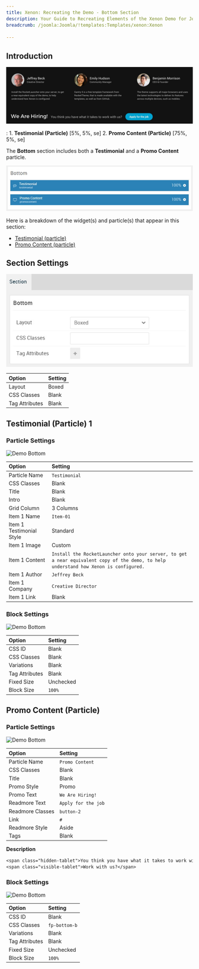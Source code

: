 ```yaml
---
title: Xenon: Recreating the Demo - Bottom Section
description: Your Guide to Recreating Elements of the Xenon Demo for Joomla
breadcrumb: /joomla:Joomla/!templates:Templates/xenon:Xenon

---
```


## Introduction

![](assets/demo_10.jpeg)

:	1. **Testimonial (Particle)** [5%, 5%, se]
	2. **Promo Content (Particle)** [75%, 5%, se]

The **Bottom** section includes both a **Testimonial** and a **Promo Content** particle.

![](assets/home_bottom.jpeg)

Here is a breakdown of the widget(s) and particle(s) that appear in this section:

* [Testimonial (particle)](#testimonial-(particle))
* [Promo Content (particle)](#promo-content-(particle))

## Section Settings

![](assets/demo_bottom_settings.jpeg)

| Option           | Setting     |
| :--------------- | :---------- |
| Layout           | Boxed       |
| CSS Classes      | Blank       |
| Tag Attributes   | Blank       |

## Testimonial (Particle) 1

### Particle Settings

![Demo Bottom](demo_bottom_1.jpeg)

| Option                   | Setting                                                                                                                               |
| :-----                   | :-----                                                                                                                                |
| Particle Name            | `Testimonial`                                                                                                                         |
| CSS Classes              | Blank                                                                                                                                 |
| Title                    | Blank                                                                                                                                 |
| Intro                    | Blank                                                                                                                                 |
| Grid Column              | 3 Columns                                                                                                                             |
| Item 1 Name              | `Item-01`                                                                                                                             |
| Item 1 Testimonial Style | Standard                                                                                                                              |
| Item 1 Image             | Custom                                                                                                                                |
| Item 1 Content           | `Install the RocketLauncher onto your server, to get a near equivalent copy of the demo, to help understand how Xenon is configured.` |
| Item 1 Author            | `Jeffrey Beck`                                                                                                                        |
| Item 1 Company           | `Creative Director`                                                                                                                   |
| Item 1 Link              | Blank                                                                                                                                 |

### Block Settings

![Demo Bottom](demo_bottom_2.jpeg)

| Option         | Setting   |
| :-----         | :-----    |
| CSS ID         | Blank     |
| CSS Classes    | Blank     |
| Variations     | Blank     |
| Tag Attributes | Blank     |
| Fixed Size     | Unchecked |
| Block Size     | `100%`    |

## Promo Content (Particle)

### Particle Settings

![Demo Bottom](demo_bottom_3.jpeg)

| Option           | Setting             |
| :-----           | :-----              |
| Particle Name    | `Promo Content`     |
| CSS Classes      | Blank               |
| Title            | Blank               |
| Promo Style      | Promo               |
| Promo Text       | `We Are Hiring!`    |
| Readmore Text    | `Apply for the job` |
| Readmore Classes | `button-2`          |
| Link             | `#`                 |
| Readmore Style   | Aside               |
| Tags             | Blank               |

**Description**

~~~ .txt
<span class="hidden-tablet">You think you have what it takes to work with us?</span>
<span class="visible-tablet">Work with us?</span>
~~~

### Block Settings

![Demo Bottom](demo_bottom_4.jpeg)

| Option         | Setting       |
| :-----         | :-----        |
| CSS ID         | Blank         |
| CSS Classes    | `fp-bottom-b` |
| Variations     | Blank         |
| Tag Attributes | Blank         |
| Fixed Size     | Unchecked     |
| Block Size     | `100%`        |



